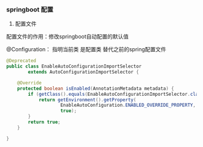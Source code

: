 ### springboot 配置

1. 配置文件

配置文件的作用：修改springboot自动配置的默认值

@Configuration： 指明当前类 是配置类 替代之前的spring配置文件

```java
@Deprecated
public class EnableAutoConfigurationImportSelector
		extends AutoConfigurationImportSelector {

	@Override
	protected boolean isEnabled(AnnotationMetadata metadata) {
		if (getClass().equals(EnableAutoConfigurationImportSelector.class)) {
			return getEnvironment().getProperty(
					EnableAutoConfiguration.ENABLED_OVERRIDE_PROPERTY, Boolean.class,
					true);
		}
		return true;
	}

}
```









































